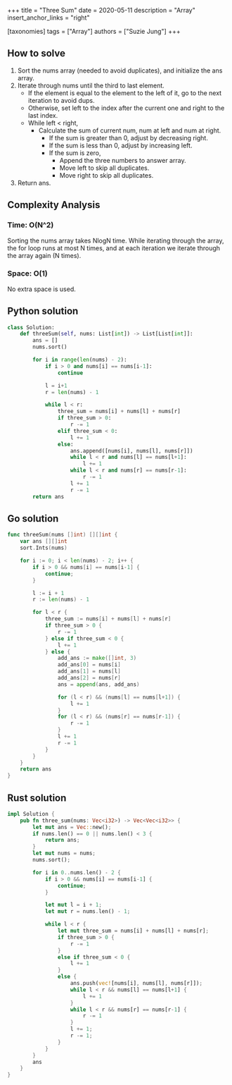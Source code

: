 +++
title = "Three Sum"
date = 2020-05-11
description = "Array"
insert_anchor_links = "right"

[taxonomies]
tags = ["Array"]
authors = ["Suzie Jung"]
+++

## How to solve

1. Sort the nums array (needed to avoid duplicates), and initialize the ans array.
2. Iterate through nums until the third to last element. 
    * If the element is equal to the element to the left of it, go to the next iteration to avoid dups.
    * Otherwise, set left to the index after the current one and right to the last index.
    * While left < right,
        * Calculate the sum of current num, num at left and num at right.
            * If the sum is greater than 0, adjust by decreasing right.
            * If the sum is less than 0, adjust by increasing left. 
            * If the sum is zero,
                * Append the three numbers to answer array.
                * Move left to skip all duplicates.
                * Move right to skip all duplicates.
3. Return ans.

## Complexity Analysis

### Time: O(N^2)

Sorting the nums array takes NlogN time.
While iterating through the array, the for loop runs at most N times, and at each iteration we iterate through the array again (N times).

### Space: O(1)

No extra space is used.

## Python solution

```python
class Solution:
    def threeSum(self, nums: List[int]) -> List[List[int]]:
        ans = []
        nums.sort()

        for i in range(len(nums) - 2):
            if i > 0 and nums[i] == nums[i-1]:
                continue

            l = i+1
            r = len(nums) - 1

            while l < r:
                three_sum = nums[i] + nums[l] + nums[r]
                if three_sum > 0:
                    r -= 1
                elif three_sum < 0:
                    l += 1
                else:
                    ans.append([nums[i], nums[l], nums[r]])
                    while l < r and nums[l] == nums[l+1]:
                        l += 1
                    while l < r and nums[r] == nums[r-1]:
                        r -= 1
                    l += 1
                    r -= 1
        return ans
```

## Go solution

```go
func threeSum(nums []int) [][]int {
    var ans [][]int
    sort.Ints(nums)

    for i := 0; i < len(nums) - 2; i++ {
        if i > 0 && nums[i] == nums[i-1] {
            continue;
        }

        l := i + 1
        r := len(nums) - 1

        for l < r {
            three_sum := nums[i] + nums[l] + nums[r]
            if three_sum > 0 {
                r -= 1
            } else if three_sum < 0 {
                l += 1
            } else {
                add_ans := make([]int, 3)
                add_ans[0] = nums[i]
                add_ans[1] = nums[l]
                add_ans[2] = nums[r]
                ans = append(ans, add_ans)

                for (l < r) && (nums[l] == nums[l+1]) {
                    l += 1
                }
                for (l < r) && (nums[r] == nums[r-1]) {
                    r -= 1
                }
                l += 1
                r -= 1
            }
        }
    }
    return ans
}
```

## Rust solution

```rust
impl Solution {
    pub fn three_sum(nums: Vec<i32>) -> Vec<Vec<i32>> {
        let mut ans = Vec::new();
        if nums.len() == 0 || nums.len() < 3 {
            return ans;
        }
        let mut nums = nums;
        nums.sort();

        for i in 0..nums.len() - 2 {
            if i > 0 && nums[i] == nums[i-1] {
                continue;
            }

            let mut l = i + 1;
            let mut r = nums.len() - 1;

            while l < r {
                let mut three_sum = nums[i] + nums[l] + nums[r];
                if three_sum > 0 {
                    r -= 1
                }
                else if three_sum < 0 {
                    l += 1
                }
                else {
                    ans.push(vec![nums[i], nums[l], nums[r]]);
                    while l < r && nums[l] == nums[l+1] {
                        l += 1
                    }
                    while l < r && nums[r] == nums[r-1] {
                        r -= 1
                    }
                    l += 1;
                    r -= 1;
                }
            }
        }
        ans
    }
}
```
